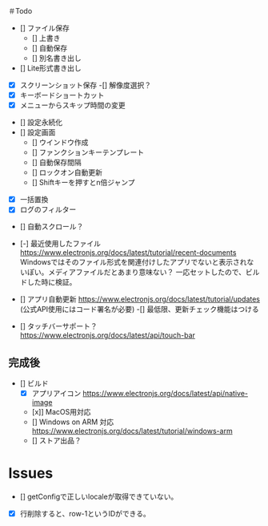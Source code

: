 ＃Todo
- [] ファイル保存
    - [] 上書き
    - [] 自動保存
    - [] 別名書き出し
- [] Lite形式書き出し
- [x] スクリーンショット保存
    -[] 解像度選択？
- [x] キーボードショートカット
- [x] メニューからスキップ時間の変更
- [] 設定永続化
- [] 設定画面
    - [] ウインドウ作成
    - [] ファンクションキーテンプレート
    - [] 自動保存間隔
    - [] ロックオン自動更新
    - [] Shiftキーを押すとn倍ジャンプ
- [x] 一括置換
- [x] ログのフィルター
- [] 自動スクロール？
- [-] 最近使用したファイル https://www.electronjs.org/docs/latest/tutorial/recent-documents
    Windowsではそのファイル形式を関連付けしたアプリでないと表示されないぽい。メディアファイルだとあまり意味ない？
    一応セットしたので、ビルドした時に検証。

- [] アプリ自動更新 https://www.electronjs.org/docs/latest/tutorial/updates (公式API使用にはコード署名が必要)
    -[] 最低限、更新チェック機能はつける
- [] タッチバーサポート？　https://www.electronjs.org/docs/latest/api/touch-bar
## 完成後
- [] ビルド
    - [x] アプリアイコン https://www.electronjs.org/docs/latest/api/native-image
    - [x]] MacOS用対応
    - [] Windows on ARM 対応　https://www.electronjs.org/docs/latest/tutorial/windows-arm
    - [] ストア出品？

# Issues
- [] getConfigで正しいlocaleが取得できていない。
- [x] 行削除すると、row-1というIDができる。
